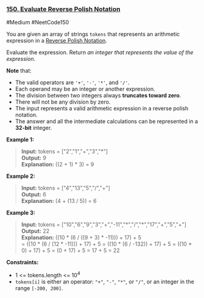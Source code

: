 ### [150. Evaluate Reverse Polish Notation](https://leetcode.com/problems/evaluate-reverse-polish-notation/)

#Medium #NeetCode150

You are given an array of strings `tokens` that represents an arithmetic expression in a [Reverse Polish Notation](http://en.wikipedia.org/wiki/Reverse_Polish_notation).

Evaluate the expression. Return _an integer that represents the value of the expression_.

**Note** that:

- The valid operators are `'+'`, `'-'`, `'*'`, and `'/'`.
- Each operand may be an integer or another expression.
- The division between two integers always **truncates toward zero**.
- There will not be any division by zero.
- The input represents a valid arithmetic expression in a reverse polish notation.
- The answer and all the intermediate calculations can be represented in a **32-bit** integer.

**Example 1:**

> **Input:** tokens = \["2","1","+","3","\*"\]  
> **Output:** 9  
> **Explanation:** ((2 + 1) \* 3) = 9

**Example 2:**

> **Input:** tokens = \["4","13","5","/","+"\]  
> **Output:** 6  
> **Explanation:** (4 + (13 / 5)) = 6

**Example 3:**

> **Input:** tokens = \["10","6","9","3","+","-11","\*","/","\*","17","+","5","+"\]  
> **Output:** 22  
> **Explanation:** ((10 \* (6 / ((9 + 3) \* -11))) + 17) + 5  
> = ((10 \* (6 / (12 \* -11))) + 17) + 5
> = ((10 \* (6 / -132)) + 17) + 5
> = ((10 \* 0) + 17) + 5
> = (0 + 17) + 5
> = 17 + 5
> = 22

**Constraints:**

- 1 <= tokens.length <= 10<sup>4</sup>
- `tokens[i]` is either an operator: `"+"`, `"-"`, `"*"`, or `"/"`, or an integer in the range `[-200, 200]`.
